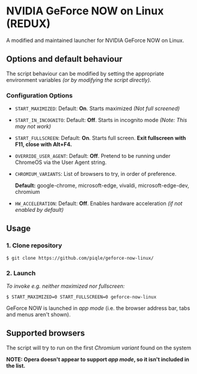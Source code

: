 # NVIDIA GeForce NOW on Linux (REDUX)

A modified and maintained launcher for NVIDIA GeForce NOW on Linux.


## Options and default behaviour

The script behaviour can be modified by setting the appropriate environment variables *(or by modifying the script directly).*

### Configuration Options

- `START_MAXIMIZED`: Default: **On**. Starts maximized *(Not full screened)*
- `START_IN_INCOGNITO`: Default: **Off**. Starts in incognito mode *(Note: This may not work)*
- `START_FULLSCREEN`: Default: **On**. Starts full screen. **Exit fullscreen with F11, close with Alt+F4.**
- `OVERRIDE_USER_AGENT`: Default: **Off**. Pretend to be running under ChromeOS via the User Agent string.
- `CHROMIUM_VARIANTS`: List of browsers to try, in order of preference.
    
    **Default:** google-chrome, microsoft-edge, vivaldi, microsoft-edge-dev, chromium

- `HW_ACCELERATION`: Default: **Off**. Enables hardware acceleration *(if not enabled by default)*

## Usage
### 1. Clone repository
   ```shell
   $ git clone https://github.com/piqle/geforce-now-linux/
   ```
### 2. Launch

*To invoke e.g. neither maximized nor fullscreen:*
```shell
$ START_MAXIMIZED=0 START_FULLSCREEN=0 geforce-now-linux
```
GeForce NOW is launched in *app mode* (i.e. the browser address bar, tabs and menus aren't shown).

## Supported browsers <a name="supported_browsers"></a>

The script will try to run on the first *Chromium variant* found on the system

**NOTE: Opera doesn't appear to support *app mode*, so it isn't included in the list.**
